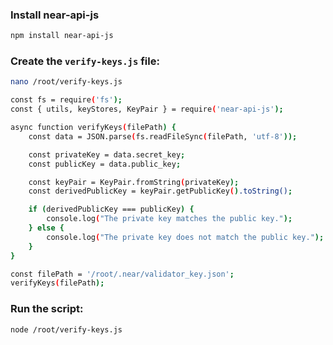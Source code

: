 ### Install near-api-js

```bash
npm install near-api-js
```

### Create the `verify-keys.js` file:
```bash
nano /root/verify-keys.js
```

```bash
const fs = require('fs');
const { utils, keyStores, KeyPair } = require('near-api-js');

async function verifyKeys(filePath) {
    const data = JSON.parse(fs.readFileSync(filePath, 'utf-8'));

    const privateKey = data.secret_key;
    const publicKey = data.public_key;

    const keyPair = KeyPair.fromString(privateKey);
    const derivedPublicKey = keyPair.getPublicKey().toString();

    if (derivedPublicKey === publicKey) {
        console.log("The private key matches the public key.");
    } else {
        console.log("The private key does not match the public key.");
    }
}

const filePath = '/root/.near/validator_key.json';
verifyKeys(filePath);
```

### Run the script:
```bash
node /root/verify-keys.js
```
